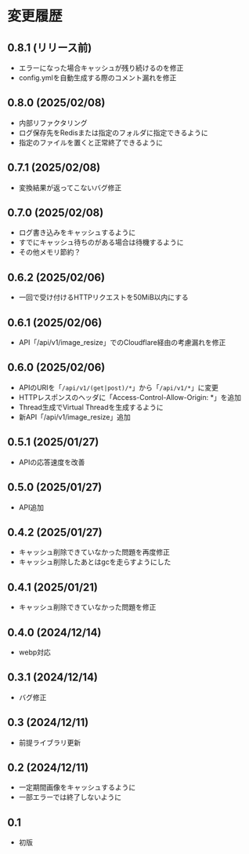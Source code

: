 # 変更履歴
## 0.8.1 (リリース前)
- エラーになった場合キャッシュが残り続けるのを修正
- config.ymlを自動生成する際のコメント漏れを修正
## 0.8.0 (2025/02/08)
- 内部リファクタリング
- ログ保存先をRedisまたは指定のフォルダに指定できるように
- 指定のファイルを置くと正常終了できるように

## 0.7.1 (2025/02/08)
- 変換結果が返ってこないバグ修正

## 0.7.0 (2025/02/08)
- ログ書き込みをキャッシュするように
- すでにキャッシュ待ちのがある場合は待機するように
- その他メモリ節約？

## 0.6.2 (2025/02/06)
- 一回で受け付けるHTTPリクエストを50MiB以内にする

## 0.6.1 (2025/02/06)
- API「/api/v1/image_resize」でのCloudflare経由の考慮漏れを修正

## 0.6.0 (2025/02/06)
- APIのURIを「`/api/v1/(get|post)/*`」から「`/api/v1/*`」に変更
- HTTPレスポンスのヘッダに「Access-Control-Allow-Origin: *」を追加
- Thread生成でVirtual Threadを生成するように
- 新API「/api/v1/image_resize」追加

## 0.5.1 (2025/01/27)
- APIの応答速度を改善

## 0.5.0 (2025/01/27)
- API追加

## 0.4.2 (2025/01/27)
- キャッシュ削除できていなかった問題を再度修正
- キャッシュ削除したあとはgcを走らすようにした

## 0.4.1 (2025/01/21)
- キャッシュ削除できていなかった問題を修正

## 0.4.0 (2024/12/14)
- webp対応

## 0.3.1 (2024/12/14)
- バグ修正

## 0.3 (2024/12/11)
- 前提ライブラリ更新

## 0.2 (2024/12/11)
- 一定期間画像をキャッシュするように
- 一部エラーでは終了しないように

## 0.1
- 初版